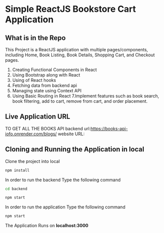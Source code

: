 # Simple ReactJS Bookstore Cart Application

## What is in the Repo

This Project is a ReactJS application with multiple pages/components, including Home, Book Listing, Book Details, Shopping Cart, and Checkout pages.

1. Creating Functional Components in React
2. Using Bootstrap along with React
3. Using of React hooks
4. Fetching data from backend api
5. Managing state using Context API
6. Using Basic Routing in React
   7.Implement features such as book search, book filtering, add to cart, remove from cart, and order placement.

## Live Application URL

TO GET ALL THE BOOKS API
backend url:https://books-api-iofo.onrender.com/blogs/
website URL:

## Cloning and Running the Application in local

Clone the project into local

```bash
npm install
```

In order to run the backend Type the following command

```bash
cd backend

npm start
```

In order to run the application Type the following command

```bash
npm start
```

The Application Runs on **localhost:3000**

